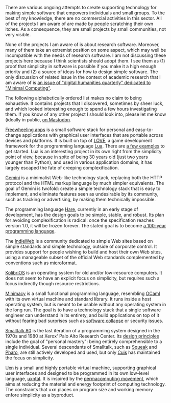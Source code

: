 There are various ongoing attempts to create supporting technology for making simple software that empowers individuals and small groups. To the best of my knowledge, there are no commercial activities in this sector. All of the projects I am aware of are made by people scratching their own itches. As a consequence, they are small projects by small communities, not very visible.

None of the projects I am aware of is about research software. Moreover, many of them take an extremist position on some aspect, which may well be incompatible with the needs of research software. I am not discussing these projects here because I think scientists should adopt them. I see them as (1) proof that simplicity in software is possible if you make it a high enough priority and (2) a source of ideas for how to design simple software. The only discussion of related issue in the context of academic research that I am aware of is [an issue of "digital humanities quarterly" dedicated to "Minimal Computing"](http://digitalhumanities.org/dhq/vol/16/2/index.html).

The following alphabetically ordered list makes no claim to being exhaustive. It contains projects that I discovered, sometimes by sheer luck, and which looked interesting enough to spend a few hours investigating them. If you know of any other project I should look into, please let me know (ideally in public, [on Mastodon]((https://scholar.social/@khinsen)).

[Freewheeling apps](https://akkartik.name/freewheeling/) is a small software stack for personal and easy-to-change applications with graphical user interfaces that are portable across devices and platforms. It is built on top of [LÖVE](https://love2d.org/), a game development framework for the programming language [Lua](https://www.lua.org/). There are [a few examples](https://akkartik.itch.io/) to get started. Lua is an interesting project in its own right from the simplicity point of view, because in spite of being 30 years old (just two years younger than Python), and used in various application domains, it has largely escaped the fate of creeping complexification.

[Gemini](https://gemini.circumlunar.space/) is a minimalist Web-like technology stack, replacing both the HTTP protocol and the HTML markup language by much simpler equivalents. The goal of Gemini is twofold: create a simple technology stack that is easy to implement, and eliminate features seen as undesirable by its community, such as tracking or advertising, by making them technically impossible.

The programming language [Hare](https://harelang.org/), currently in an early stage of development, has the design goals to be simple, stable, and robust. Its plan for avoiding complexification is radical: once the specification reaches version 1.0, it will be frozen forever. The stated goal is to become [a 100-year programming language](https://harelang.org/blog/2023-11-08-100-year-language/).

The [IndieWeb](https://indieweb.org/) is a community dedicated to simple Web sites based on simple standards and simple technology, outside of corporate control. It provides support for people wishing to build and host their own Web sites, using a manageable subset of the official Web standards complemented by conventions such as [microformat](https://indieweb.org/microformats).

[KolibriOS](https://kolibrios.org/en/) is an operating system for old and/or low-resource computers. It does not seem to have an explicit focus on simplicity, but requires such a focus indirectly though resource restrictions.

[Minimacy](https://minimacy.net/) is a small functional programming language, resembling [OCaml](https://ocaml.org/) with its own virtual machine and standard library. It runs inside a host operating system, but is meant to be usable without any operating system in the long run. The goal is to have a technology stack that a single software engineer can understand in its entirety, and build applications on top of it without fearing bad surprises such as [software collapse](Software%20collapse.md) or security issues.

[Smalltalk 80](https://dl.acm.org/doi/10.5555/273) is the last iteration of a programming system designed in the 1970s and 1980 at Xerox' Palo Alto Research Center. Its [design principles](https://www.cs.virginia.edu/~evans/cs655/readings/smalltalk.html) include the goal of "personal mastery": being entirely comprehensible to a single individual. Several descendants of Smalltalk, such as [Squeak](https://squeak.org/) and [Pharo](https://pharo.org/), are still actively developed and used, but only [Cuis](https://cuis.st/) has maintained the focus on simplicity.

[Uxn](https://100r.co/site/uxn.html) is a small and highly portable virtual machine, supporting graphical user interfaces and designed to be programmed in its own low-level language, [uxntal](https://wiki.xxiivv.com/site/uxntal.html). It is inspired by the [permacomputing movement](https://permacomputing.net/), which aims at reducing the material and energy footprint of computing technology. The constraints that uxn places on program size and working memory enfore simplicity as a byproduct.

